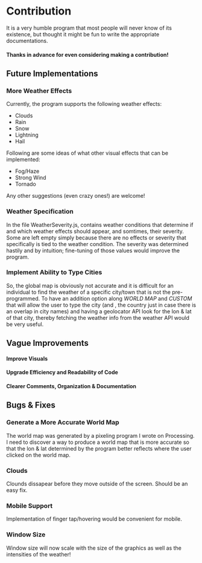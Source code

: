 # Contribution

It is a very humble program that most people will never know of its existence, but thought it might be fun to write the appropriate documentations.

#### Thanks in advance for even considering making a contribution!
 
## Future Implementations

### More Weather Effects

Currently, the program supports the following weather effects:
* Clouds
* Rain
* Snow
* Lightning
* Hail

Following are some ideas of what other visual effects that can be implemented:
* Fog/Haze
* Strong Wind
* Tornado

Any other suggestions (even crazy ones!) are welcome!

### Weather Specification

In the file WeatherSeverity.js, contains weather conditions that determine if and which weather effects should appear, and somtimes, their severity. Some are left empty simply because there are no effects or severity that specifically is tied to the weather condition. The severity was determined hastily and by intuition; fine-tuning of those values would improve the program. 

### Implement Ability to Type Cities

So, the global map is obviously not accurate and it is difficult for an individual to find the weather of a specific city/town that is not the pre-programmed. To have an addition option along _WORLD MAP_ and _CUSTOM_ that will allow the user to type the city (and , the country just in case there is an overlap in city names) and having a geolocator API look for the lon & lat of that city, thereby fetching the weather info from the weather API would be very useful.

## Vague Improvements
####   Improve Visuals
####   Upgrade Efficiency and Readability of Code
####   Clearer Comments, Organization & Documentation


## Bugs & Fixes

### Generate a More Accurate World Map
The world map was generated by a pixeling program I wrote on Processing. I need to discover a way to produce a world map that is more accurate so that the lon & lat determined by the program better reflects where the user clicked on the world map.

### Clouds
Clounds dissapear before they move outside of the screen. Should be an easy fix.

### Mobile Support
Implementation of finger tap/hovering would be convenient for mobile.

### Window Size
Window size will now scale with the size of the graphics as well as the intensities of the weather!
